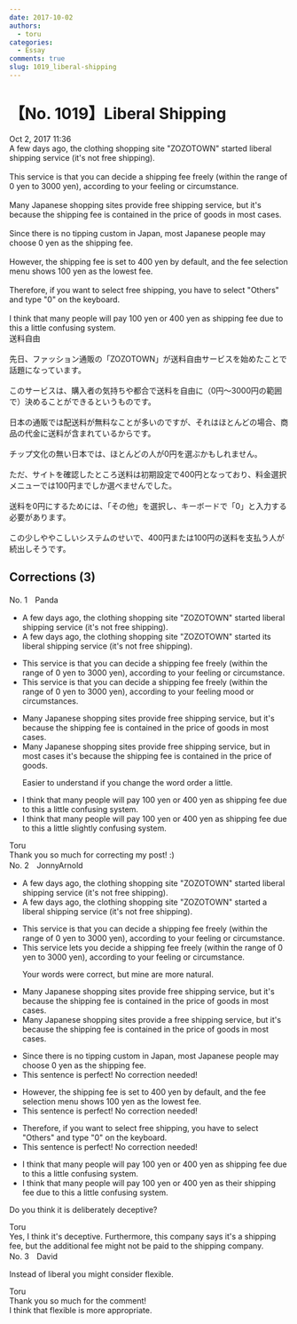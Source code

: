 ```yaml
---
date: 2017-10-02
authors:
  - toru
categories:
  - Essay
comments: true
slug: 1019_liberal-shipping
---
```


# 【No. 1019】Liberal Shipping
<div class="date">Oct 2, 2017 11:36</div>
<div id="post"><div id="body_show_ori">
A few days ago, the clothing shopping site "ZOZOTOWN" started liberal shipping service (it's not free shipping).<br/><br/>This service is that you can decide a shipping fee freely (within the range of 0 yen to 3000 yen), according to your feeling or circumstance.<br/><br/>Many Japanese shopping sites provide free shipping service, but it's because the shipping fee is contained in the price of goods in most cases.<br/><br/>Since there is no tipping custom in Japan, most Japanese people may choose 0 yen as the shipping fee.<br/><br/>However, the shipping fee is set to 400 yen by default, and the fee selection menu shows 100 yen as the lowest fee.<br/><br/>Therefore, if you want to select free shipping, you have to select "Others" and type "0" on the keyboard.<br/><br/>I think that many people will pay 100 yen or 400 yen as shipping fee due to this a little confusing system.
</div></div>

<!-- more -->

<div id="post_ja"><div id="body_show_mo">
送料自由<br/><br/>先日、ファッション通販の「ZOZOTOWN」が送料自由サービスを始めたことで話題になっています。<br/><br/>このサービスは、購入者の気持ちや都合で送料を自由に（0円～3000円の範囲で）決めることができるというものです。<br/><br/>日本の通販では配送料が無料なことが多いのですが、それはほとんどの場合、商品の代金に送料が含まれているからです。<br/><br/>チップ文化の無い日本では、ほとんどの人が0円を選ぶかもしれません。<br/><br/>ただ、サイトを確認したところ送料は初期設定で400円となっており、料金選択メニューでは100円までしか選べませんでした。<br/><br/>送料を0円にするためには、「その他」を選択し、キーボードで「0」と入力する必要があります。<br/><br/>この少しややこしいシステムのせいで、400円または100円の送料を支払う人が続出しそうです。
</div></div>

## Corrections (3)
<div id="block"><div class="first_name"> No. 1　<span class="just_name">Panda</span></div><div id="block2">
<ul class="correction_field">
<li class="incorrect">A few days ago, the clothing shopping site "ZOZOTOWN" started liberal shipping service (it's not free shipping).</li>
<li class="corrected correct">
A few days ago, the clothing shopping site "ZOZOTOWN" started <span class="f_blue">its</span> liberal shipping service (it's not free shipping).
</li>
</ul>
<ul class="correction_field">
<li class="incorrect">This service is that you can decide a shipping fee freely (within the range of 0 yen to 3000 yen), according to your feeling or circumstance.</li>
<li class="corrected correct">
This service is that you can decide a shipping fee freely (within the range of 0 yen to 3000 yen), according to your <span class="sline">feeling</span> mood or circumstance<span class="f_blue">s</span>.
</li>
</ul>
<ul class="correction_field">
<li class="incorrect">Many Japanese shopping sites provide free shipping service, but it's because the shipping fee is contained in the price of goods in most cases.</li>
<li class="corrected correct">
Many Japanese shopping sites provide free shipping service, but in most cases it's because the shipping fee is contained in the price of goods.
<p class="correction_comment">Easier to understand if you change the word order a little.</p>
</li>
</ul>
<ul class="correction_field">
<li class="incorrect">I think that many people will pay 100 yen or 400 yen as shipping fee due to this a little confusing system.</li>
<li class="corrected correct">
I think that many people will pay 100 yen or 400 yen as shipping fee due to this <span class="sline">a little</span> slightly confusing system.
</li>
</ul>
</div><div class="name"><span class="just_name">Toru</span><br>
Thank you so much for correcting my post! :)
</div>
</div>
<div id="block"><div class="first_name"> No. 2　<span class="just_name">JonnyArnold</span></div><div id="block2">
<ul class="correction_field">
<li class="incorrect">A few days ago, the clothing shopping site "ZOZOTOWN" started liberal shipping service (it's not free shipping).</li>
<li class="corrected correct">
A few days ago, the clothing shopping site "ZOZOTOWN" started <span class="f_blue">a </span>liberal shipping service (it's not free shipping).
</li>
</ul>
<ul class="correction_field">
<li class="incorrect">This service is that you can decide a shipping fee freely (within the range of 0 yen to 3000 yen), according to your feeling or circumstance.</li>
<li class="corrected correct">
This service <span class="f_blue">lets you</span> decide a shipping fee freely (within the range of 0 yen to 3000 yen), according to your feeling or circumstance.
<p class="correction_comment">Your words were correct, but mine are more natural.</p>
</li>
</ul>
<ul class="correction_field">
<li class="incorrect">Many Japanese shopping sites provide free shipping service, but it's because the shipping fee is contained in the price of goods in most cases.</li>
<li class="corrected correct">
Many Japanese shopping sites provide <span class="f_blue">a</span> free shipping service, but it's because the shipping fee is contained in the price of goods in most cases.
</li>
</ul>
<ul class="correction_field">
<li class="incorrect">Since there is no tipping custom in Japan, most Japanese people may choose 0 yen as the shipping fee.</li>
<li class="corrected perfect">This sentence is perfect! No correction needed!</li>
</ul>
<ul class="correction_field">
<li class="incorrect">However, the shipping fee is set to 400 yen by default, and the fee selection menu shows 100 yen as the lowest fee.</li>
<li class="corrected perfect">This sentence is perfect! No correction needed!</li>
</ul>
<ul class="correction_field">
<li class="incorrect">Therefore, if you want to select free shipping, you have to select "Others" and type "0" on the keyboard.</li>
<li class="corrected perfect">This sentence is perfect! No correction needed!</li>
</ul>
<ul class="correction_field">
<li class="incorrect">I think that many people will pay 100 yen or 400 yen as shipping fee due to this a little confusing system.</li>
<li class="corrected correct">
I think that many people will pay 100 yen or 400 yen as <span class="f_blue">their </span>shipping fee due to this <span class="sline"><span class="f_red">a little</span></span> confusing system.
</li>
</ul>
<p class="comment_small">
 Do you think it is deliberately deceptive?
</p>

</div><div class="name"><span class="just_name">Toru</span><br>
Yes, I think it's deceptive. Furthermore, this company says it's a shipping fee, but the additional fee might not be paid to the shipping company. 
</div>
</div>
<div id="block"><div class="first_name"> No. 3　<span class="just_name">David</span></div><div id="block2">
<p class="comment_small">
 Instead of liberal you might consider flexible.
</p>

</div><div class="name"><span class="just_name">Toru</span><br>
Thank you so much for the comment!<br/>I think that flexible is more appropriate.
</div>
</div>
